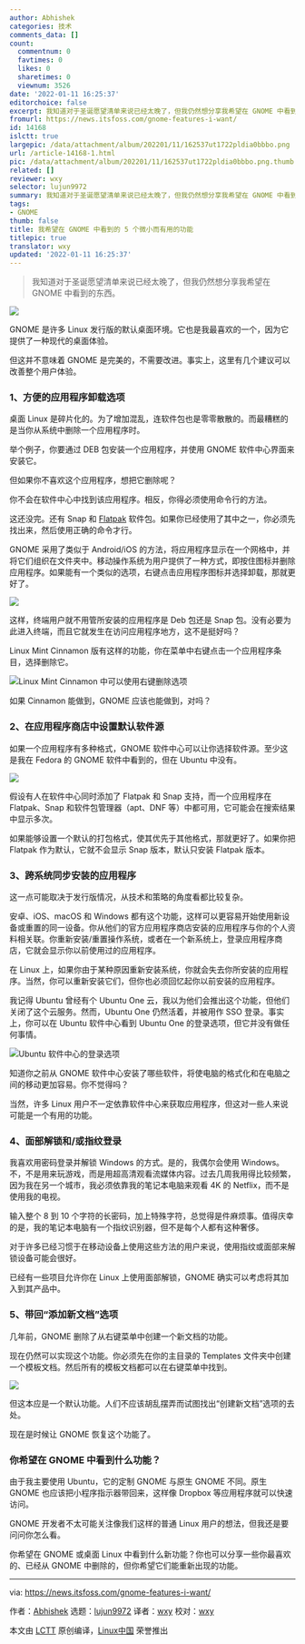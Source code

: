 ```yaml
---
author: Abhishek
categories: 技术
comments_data: []
count:
  commentnum: 0
  favtimes: 0
  likes: 0
  sharetimes: 0
  viewnum: 3526
date: '2022-01-11 16:25:37'
editorchoice: false
excerpt: 我知道对于圣诞愿望清单来说已经太晚了，但我仍然想分享我希望在 GNOME 中看到的东西。
fromurl: https://news.itsfoss.com/gnome-features-i-want/
id: 14168
islctt: true
largepic: /data/attachment/album/202201/11/162537ut1722pldia0bbbo.png
url: /article-14168-1.html
pic: /data/attachment/album/202201/11/162537ut1722pldia0bbbo.png.thumb.jpg
related: []
reviewer: wxy
selector: lujun9972
summary: 我知道对于圣诞愿望清单来说已经太晚了，但我仍然想分享我希望在 GNOME 中看到的东西。
tags:
- GNOME
thumb: false
title: 我希望在 GNOME 中看到的 5 个微小而有用的功能
titlepic: true
translator: wxy
updated: '2022-01-11 16:25:37'
---
```



> 
> 我知道对于圣诞愿望清单来说已经太晚了，但我仍然想分享我希望在 GNOME 中看到的东西。
> 
> 
> 


![](/data/attachment/album/202201/11/162537ut1722pldia0bbbo.png)


GNOME 是许多 Linux 发行版的默认桌面环境。它也是我最喜欢的一个，因为它提供了一种现代的桌面体验。


但这并不意味着 GNOME 是完美的，不需要改进。事实上，这里有几个建议可以改善整个用户体验。


### 1、方便的应用程序卸载选项


桌面 Linux 是碎片化的。为了增加混乱，连软件包也是零零散散的。而最糟糕的是当你从系统中删除一个应用程序时。


举个例子，你要通过 DEB 包安装一个应用程序，并使用 GNOME 软件中心界面来安装它。


但如果你不喜欢这个应用程序，想把它删除呢？


你不会在软件中心中找到该应用程序。相反，你得必须使用命令行的方法。


这还没完。还有 Snap 和 [Flatpak](https://itsfoss.com/what-is-flatpak/) 软件包。如果你已经使用了其中之一，你必须先找出来，然后使用正确的命令才行。


GNOME 采用了类似于 Android/iOS 的方法，将应用程序显示在一个网格中，并将它们组织在文件夹中。移动操作系统为用户提供了一种方式，即按住图标并删除应用程序。如果能有一个类似的选项，右键点击应用程序图标并选择卸载，那就更好了。


![](/data/attachment/album/202201/11/162538x3f706edwemy6eaw.png)


这样，终端用户就不用管所安装的应用程序是 Deb 包还是 Snap 包。没有必要为此进入终端，而且它就发生在访问应用程序地方，这不是挺好吗？


Linux Mint Cinnamon 版有这样的功能，你在菜单中右键点击一个应用程序条目，选择删除它。


![Linux Mint Cinnamon 中可以使用右键删除选项](/data/attachment/album/202201/11/162539sj0hgm4gy04y4kme.jpg)


如果 Cinnamon 能做到，GNOME 应该也能做到，对吗？


### 2、在应用程序商店中设置默认软件源


如果一个应用程序有多种格式，GNOME 软件中心可以让你选择软件源。至少这是我在 Fedora 的 GNOME 软件中看到的，但在 Ubuntu 中没有。


![](/data/attachment/album/202201/11/162541ln6zbnb6u5zwbqce.png)


假设有人在软件中心同时添加了 Flatpak 和 Snap 支持，而一个应用程序在 Flatpak、Snap 和软件包管理器（apt、DNF 等）中都可用，它可能会在搜索结果中显示多次。


如果能够设置一个默认的打包格式，使其优先于其他格式，那就更好了。如果你把 Flatpak 作为默认，它就不会显示 Snap 版本，默认只安装 Flatpak 版本。


### 3、跨系统同步安装的应用程序


这一点可能取决于发行版情况，从技术和策略的角度看都比较复杂。


安卓、iOS、macOS 和 Windows 都有这个功能，这样可以更容易开始使用新设备或重置的同一设备。你从他们的官方应用程序商店安装的应用程序与你的个人资料相关联。你重新安装/重置操作系统，或者在一个新系统上，登录应用程序商店，它就会显示你以前使用过的应用程序。


在 Linux 上，如果你由于某种原因重新安装系统，你就会失去你所安装的应用程序。当然，你可以重新安装它们，但你也必须回忆起你以前安装的应用程序。


我记得 Ubuntu 曾经有个 Ubuntu One 云，我以为他们会推出这个功能，但他们关闭了这个云服务。然而，Ubuntu One 仍然活着，并被用作 SSO 登录。事实上，你可以在 Ubuntu 软件中心看到 Ubuntu One 的登录选项，但它并没有做任何事情。


![Ubuntu 软件中心的登录选项](/data/attachment/album/202201/11/162542l3ah45okfylkh3dx.png)


知道你之前从 GNOME 软件中心安装了哪些软件，将使电脑的格式化和在电脑之间的移动更加容易。你不觉得吗？


当然，许多 Linux 用户不一定依靠软件中心来获取应用程序，但这对一些人来说可能是一个有用的功能。


### 4、面部解锁和/或指纹登录


我喜欢用密码登录并解锁 Windows 的方式。是的，我偶尔会使用 Windows。不，不是用来玩游戏，而是用超高清观看流媒体内容。过去几周我用得比较频繁，因为我在另一个城市，我必须依靠我的笔记本电脑来观看 4K 的 Netflix，而不是使用我的电视。


输入整个 8 到 10 个字符的长密码，加上特殊字符，总觉得是件麻烦事。值得庆幸的是，我的笔记本电脑有一个指纹识别器，但不是每个人都有这种奢侈。


对于许多已经习惯于在移动设备上使用这些方法的用户来说，使用指纹或面部来解锁设备可能会很好。


已经有一些项目允许你在 Linux 上使用面部解锁，GNOME 确实可以考虑将其加入到其产品中。


### 5、带回“添加新文档”选项


几年前，GNOME 删除了从右键菜单中创建一个新文档的功能。


现在仍然可以实现这个功能。你必须先在你的主目录的 Templates 文件夹中创建一个模板文档。然后所有的模板文档都可以在右键菜单中找到。


![](/data/attachment/album/202201/11/162544k3shp8x08au3ilp3.png)


但这本应是一个默认功能。人们不应该胡乱摆弄而试图找出“创建新文档”选项的去处。


现在是时候让 GNOME 恢复这个功能了。


### 你希望在 GNOME 中看到什么功能？


由于我主要使用 Ubuntu，它的定制 GNOME 与原生 GNOME 不同。原生 GNOME 也应该把小程序指示器带回来，这样像 Dropbox 等应用程序就可以快速访问。


GNOME 开发者不太可能关注像我们这样的普通 Linux 用户的想法，但我还是要问问你怎么看。


你希望在 GNOME 或桌面 Linux 中看到什么新功能？你也可以分享一些你最喜欢的、已经从 GNOME 中删除的，但你希望它们能重新出现的功能。




---


via: <https://news.itsfoss.com/gnome-features-i-want/>


作者：[Abhishek](https://news.itsfoss.com/author/root/) 选题：[lujun9972](https://github.com/lujun9972) 译者：[wxy](https://github.com/wxy) 校对：[wxy](https://github.com/wxy)


本文由 [LCTT](https://github.com/LCTT/TranslateProject) 原创编译，[Linux中国](https://linux.cn/) 荣誉推出